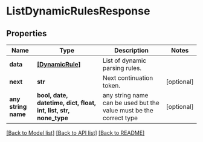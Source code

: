 # ListDynamicRulesResponse


## Properties
Name | Type | Description | Notes
------------ | ------------- | ------------- | -------------
**data** | [**[DynamicRule]**](DynamicRule.md) | List of dynamic parsing rules. | 
**next** | **str** | Next continuation token. | [optional] 
**any string name** | **bool, date, datetime, dict, float, int, list, str, none_type** | any string name can be used but the value must be the correct type | [optional]

[[Back to Model list]](../README.md#documentation-for-models) [[Back to API list]](../README.md#documentation-for-api-endpoints) [[Back to README]](../README.md)


